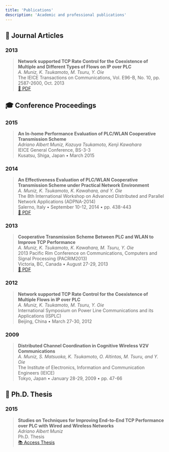 ```yaml
---
title: 'Publications'
description: 'Academic and professional publications'
---
```


## 📄 Journal Articles

### 2013
> **Network supported TCP Rate Control for the Coexistence of Multiple and Different Types of Flows on IP over PLC**  
> *A. Muniz, K. Tsukamoto, M. Tsuru, Y. Oie*  
> The IEICE Transactions on Communications, Vol. E96-B, No. 10, pp. 2587-2600, Oct. 2013  
> [📄 PDF](/images/publications/e96-b_10_2587.pdf)

## 🎓 Conference Proceedings

### 2015
> **An In-home Performance Evaluation of PLC/WLAN Cooperative Transmission Scheme**  
> *Adriano Albert Muniz, Kazuya Tsukamoto, Kenji Kawahara*  
> IEICE General Conference, BS-3-3  
> Kusatsu, Shiga, Japan • March 2015

### 2014
> **An Effectiveness Evaluation of PLC/WLAN Cooperative Transmission Scheme under Practical Network Environment**  
> *A. Muniz, K. Tsukamoto, K. Kawahara, and Y. Oie*  
> The 8th International Workshop on Advanced Distributed and Parallel Network Applications (ADPNA-2014)  
> Salerno, Italy • September 10-12, 2014 • pp. 438-443  
> [📄 PDF](/images/publications/ADPNA2014.pdf)

### 2013
> **Cooperative Transmission Scheme Between PLC and WLAN to Improve TCP Performance**  
> *A. Muniz, K. Tsukamoto, K. Kawahara, M. Tsuru, Y. Oie*  
> 2013 Pacific Rim Conference on Communications, Computers and Signal Processing (PACRIM2013)  
> Victoria, BC, Canada • August 27-29, 2013  
> [📄 PDF](/images/publications/PACRIM2013.pdf)

### 2012
> **Network supported TCP Rate Control for the Coexistence of Multiple Flows in IP over PLC**  
> *A. Muniz, K. Tsukamoto, M. Tsuru, Y. Oie*  
> International Symposium on Power Line Communications and its Applications (ISPLC)  
> Beijing, China • March 27-30, 2012

### 2009
> **Distributed Channel Coordination in Cognitive Wireless V2V Communications**  
> *A. Muniz, S. Matsuoka, K. Tsukamoto, O. Altintas, M. Tsuru, and Y. Oie*  
> The Institute of Electronics, Information and Communication Engineers (IEICE)  
> Tokyo, Japan • January 28-29, 2009 • pp. 47-66

## 📖 Ph.D. Thesis

### 2015
> **Studies on Techniques for Improving End-to-End TCP Performance over PLC with Wired and Wireless Networks**  
> *Adriano Albert Muniz*  
> Ph.D. Thesis  
> [📚 Access Thesis](https://kyutech.repo.nii.ac.jp/records/4151) 